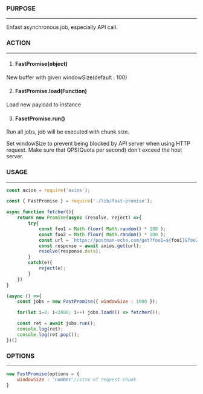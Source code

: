 ### PURPOSE
---
Enfast asynchronous job, especially API call.

### ACTION
---

1. #### FastPromise(object)
New buffer with given windowSize(default : 100)

2. #### FastPromise.load(Function)
Load new payload to instance

3. #### FasetPromise.run()
Run all jobs, job will be executed with chunk size.

Set windowSize to prevent being blocked by API server when using HTTP request.
Make sure that QPS(Quota per second) don't exceed the host server.

### USAGE
---

```js
const axios = require('axios');

const { FastPromise } = require('./lib/fast-promise');

async function fetcher(){
    return new Promise(async (resolve, reject) =>{
        try{
            const foo1 = Math.floor( Math.random() * 100 );
            const foo2 = Math.floor( Math.random() * 100 );
            const url = `https://postman-echo.com/get?foo1=${foo1}&foo2=${foo2}`;
            const response = await axios.get(url);
            resolve(response.data);
        }
        catch(e){
            reject(e);
        }
    })
}

(async () =>{
    const jobs = new FastPromise({ windowSize : 1000 });

    for(let i=0; i<2000; i++) jobs.load(() => fetcher());

    const ret = await jobs.run();
    console.log(ret);
    console.log(ret.pop());
})()
```

### OPTIONS
---
```js
new FastPromise(options = {
    windowSize : 'number'//size of request chunk
} 
```